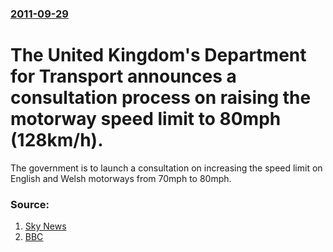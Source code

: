 ### [2011-09-29](/news/2011/09/29/index.md)

# The United Kingdom's Department for Transport announces a consultation process on raising the motorway speed limit to 80mph (128km/h). 

The government is to launch a consultation on increasing the speed limit on English and Welsh motorways from 70mph to 80mph.


### Source:

1. [Sky News](http://news.sky.com/home/uk-news/article/16079703)
2. [BBC](http://www.bbc.co.uk/news/uk-politics-15116064)
